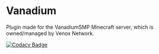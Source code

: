 # Vanadium

Plugin made for the VanadiumSMP Minecraft server, which is owned/managed by Venox Network.

[![Codacy Badge](https://app.codacy.com/project/badge/Grade/d2231a402af840f3a564665440f1797a)](https://www.codacy.com/gh/srnyx/template/dashboard?utm_source=github.com&amp;utm_medium=referral&amp;utm_content=srnyx/template&amp;utm_campaign=Badge_Grade)
